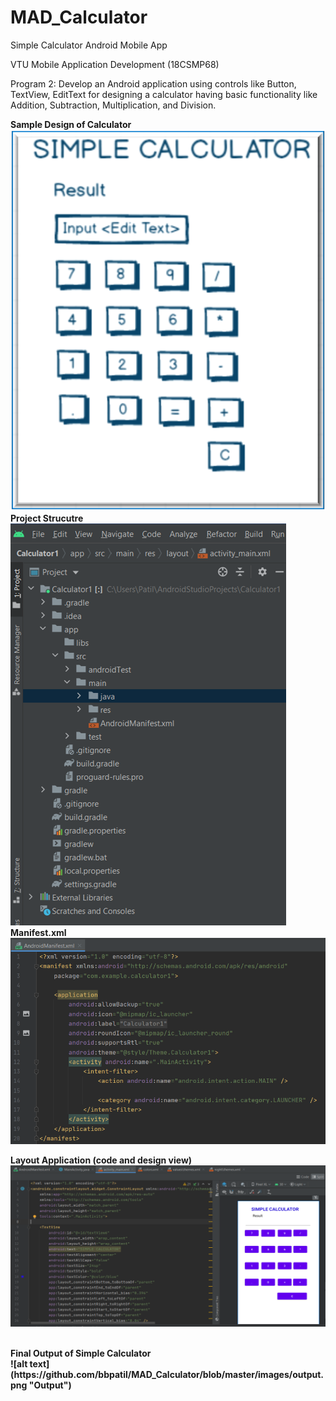 # MAD_Calculator

Simple Calculator Android Mobile App

VTU Mobile Application Development (18CSMP68)

Program 2: Develop an Android application using controls like Button, TextView, EditText for designing a calculator having basic functionality like Addition, Subtraction, Multiplication, and Division.

<b>Sample Design of Calculator<b> </br>
![alt text](https://github.com/bbpatil/MAD_Calculator/blob/master/images/sampledesign.png "Sample Design")
</br>
<b>Project Strucutre<b></br>
![alt text](https://github.com/bbpatil/MAD_Calculator/blob/master/images/projectstructure.png "Project Layout")
</br>
<b>Manifest.xml<b></br>
![alt text](https://github.com/bbpatil/MAD_Calculator/blob/master/images/manifest.png "Manifest file")
</br>
  
<b>Layout Application (code and design view)<b></br>
![alt text](https://github.com/bbpatil/MAD_Calculator/blob/master/images/layout.png "Layout")
  
</br>
<b>Final Output of Simple Calculator<b> </br>
![alt text] (https://github.com/bbpatil/MAD_Calculator/blob/master/images/output.png "Output")
